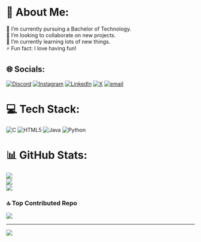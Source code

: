 # 💫 About Me:
🔭 I’m currently pursuing a Bachelor of Technology.<br>👯 I’m looking to collaborate on new projects.<br>🌱 I’m currently learning lots of new things.<br>⚡ Fun fact: I love having fun!


## 🌐 Socials:
[![Discord](https://img.shields.io/badge/Discord-%237289DA.svg?logo=discord&logoColor=white)](https://discord.gg/https://discord.gg/RHknG8Eg) [![Instagram](https://img.shields.io/badge/Instagram-%23E4405F.svg?logo=Instagram&logoColor=white)](https://instagram.com/b_riyakhandelwal13) [![LinkedIn](https://img.shields.io/badge/LinkedIn-%230077B5.svg?logo=linkedin&logoColor=white)](https://linkedin.com/in/riya-khandelwal-b068282a8) [![X](https://img.shields.io/badge/X-black.svg?logo=X&logoColor=white)](https://x.com/@Khandelwal97509) [![email](https://img.shields.io/badge/Email-D14836?logo=gmail&logoColor=white)](mailto:riyakhandelwal4776@gmail.com) 

# 💻 Tech Stack:
![C](https://img.shields.io/badge/c-%2300599C.svg?style=plastic&logo=c&logoColor=white) ![HTML5](https://img.shields.io/badge/html5-%23E34F26.svg?style=plastic&logo=html5&logoColor=white) ![Java](https://img.shields.io/badge/java-%23ED8B00.svg?style=plastic&logo=openjdk&logoColor=white) ![Python](https://img.shields.io/badge/python-3670A0?style=plastic&logo=python&logoColor=ffdd54)
# 📊 GitHub Stats:
![](https://github-readme-stats.vercel.app/api?username=Riya130305&theme=default&hide_border=true&include_all_commits=true&count_private=false)<br/>
![](https://nirzak-streak-stats.vercel.app/?user=Riya130305&theme=default&hide_border=true)<br/>
![](https://github-readme-stats.vercel.app/api/top-langs/?username=Riya130305&theme=default&hide_border=true&include_all_commits=true&count_private=false&layout=compact)

### 🔝 Top Contributed Repo
![](https://github-contributor-stats.vercel.app/api?username=Riya130305&limit=5&theme=default&combine_all_yearly_contributions=true)

---
[![](https://visitcount.itsvg.in/api?id=Riya130305&icon=0&color=0)](https://visitcount.itsvg.in)

<!-- Proudly created with GPRM ( https://gprm.itsvg.in ) -->
